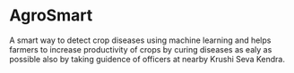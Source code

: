 # AgroSmart
A smart way to detect crop diseases using machine learning and helps farmers to increase productivity of crops by curing diseases as ealy as possible also by taking guidence of officers at nearby Krushi Seva Kendra.
